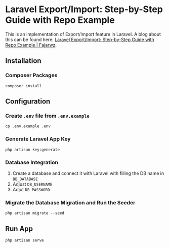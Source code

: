 # Laravel Export/Import: Step-by-Step Guide with Repo Example
This is an implementation of Export/Import feature in Laravel. A blog about this can be found here: [Laravel Export/Import: Step-by-Step Guide with Repo Example | Fajarwz](https://fajarwz.com/blog/laravel-export-import-step-by-step-guide-with-repo-example/).

## Installation

### Composer Packages 
```
composer install
```

## Configuration

### Create `.env` file from `.env.example`
```
cp .env.example .env
```

### Generate Laravel App Key
```
php artisan key:generate
```

### Database Integration
1. Create a database and connect it with Laravel with filling the DB name in `DB_DATABASE`
2. Adjust `DB_USERNAME`
3. Adjut `DB_PASSWORD`

### Migrate the Database Migration and Run the Seeder
```
php artisan migrate --seed
```

## Run App
```
php artisan serve
```